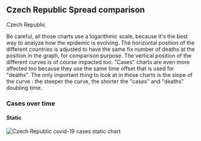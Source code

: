 ## Czech Republic Spread comparison 

Czech Republic



Be careful, all those charts use a logarithmic scale, because it's the best way to analyze how the epidemic is evolving. 
The horizontal position of the different countries is adjusted to have the same fix number of deaths at the position in the graph, for comparison purpose.
The vertical position of the different curves is of course impacted too.
"Cases" charts are even more affected too because they use the same time offset that is used for "deaths".
The only important thing to look at in those charts is the slope of the curve : the steeper the curve, the shorter the "cases" and "deaths" doubling time.


 
### Cases over time
 
#### Static
![Czech Republic covid-19 cases static chart](https://raw.githubusercontent.com/madlag/coronavirus_study/master/notebooks/graphs/2020-03-20/countries/Czech_Republic/2020-03-20_Czech_Republic_deaths.png "Czech Republic covid-19 cases static chart")   


